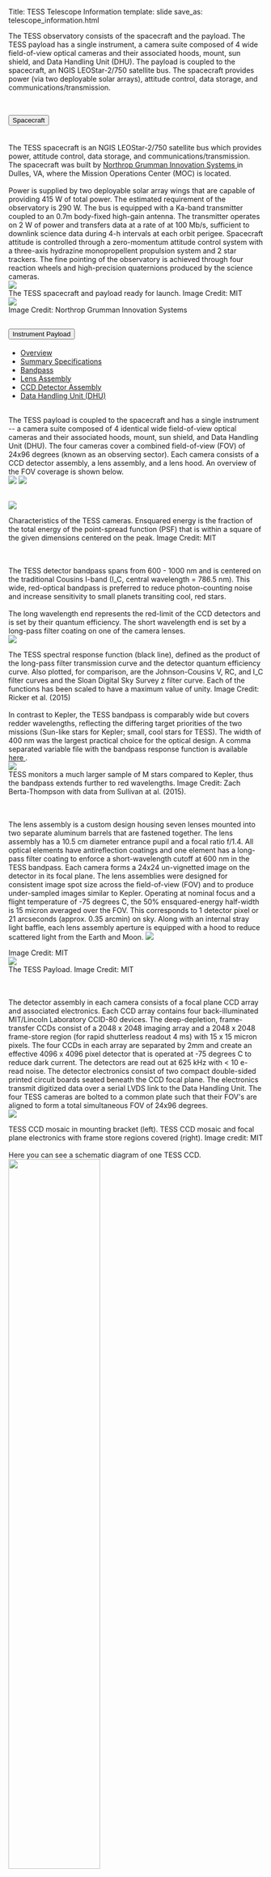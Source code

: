 Title: TESS Telescope Information
template: slide
save_as: telescope_information.html

<!DOCTYPE html>
<html>
<head>
<meta name="viewport" content="width=device-width, initial-scale=1">



The TESS observatory consists of the spacecraft and the payload. The TESS payload has a single instrument, a camera suite composed of 4 wide field-of-view optical cameras and their associated hoods, mount, sun shield, and Data Handling Unit (DHU). The payload is coupled to the spacecraft, an NGIS LEOStar-2/750 satellite bus. The spacecraft provides power (via two deployable solar arrays), attitude control, data storage, and communications/transmission.
<br></br>

</head>

<body>


<div class="accordion" id="accordionTelescopeInformation">
  <div class="accordion-item">
    <h2 class="accordion-header" id="headingSpacecraft">
      <button type="button" class="accordion-button collapsed" data-bs-toggle="collapse" data-bs-target="#collapseSpacecraft" aria-expanded="true" aria-controls="collapseSpacecraft"> Spacecraft 
      </button>
    </h2>
    <div id="collapseSpacecraft" class="accordion-collapse collapse" aria-labelledby="headingSpacecraft" data-bs-parent="#accordionTelescopeInformation" style="">
      <div class="accordion-body">
        <br>The TESS spacecraft is an NGIS LEOStar-2/750 satellite bus which provides power, attitude control, data storage, and communications/transmission. The spacecraft was built by <a href = "https://www.northropgrumman.com/"> Northrop Grumman Innovation Systems </a> in Dulles, VA, where the Mission Operations Center (MOC) is located.</br>
        <br>Power is supplied by two deployable solar array wings that are capable of providing 415 W of total power. The estimated requirement of the observatory is 290 W. The bus is equipped with a Ka-band transmitter coupled to an 0.7m body-fixed high-gain antenna. The transmitter operates on 2 W of power and transfers data at a rate of at 100 Mb/s, sufficient to downlink science data during 4-h intervals at each orbit perigee. Spacecraft attitude is controlled through a zero-momentum attitude control system with a three-axis hydrazine monopropellent propulsion system and 2 star trackers. The fine pointing of the observatory is achieved through four reaction wheels and high-precision quaternions produced by the science cameras.</br>
        <img class="img-responsive" style="max-width:67%;" src="images/pages/TESS_alone_high_res.jpg"><figcaption>The TESS spacecraft and payload ready for launch. Image Credit: MIT</figcaption>
        <img class="img-responsive" style="max-width:67%;" src="images/pages/spacecraft_orbital.png"><figcaption>Image Credit: Northrop Grumman Innovation Systems</figcaption>
      </div>
    </div>
  </div>










  <div class="accordion-item">
    <h2 class="accordion-header" id="headingPayload">
      <button class="accordion-button collapsed" type="button" data-bs-toggle="collapse" data-bs-target="#collapsePayload" aria-expanded="false" aria-controls="collapsePayload">
        Instrument Payload
      </button>
    </h2>
    <div id="collapsePayload" class="accordion-collapse collapse" aria-labelledby="headingPayload" data-bs-parent="#accordionTelescopeInformation" style="">
      <div class="accordion-body">
        <ul class="nav nav-tabs" role="tablist">
          <li class="nav-item" role="presentation">
            <a class="nav-link active" data-bs-toggle="tab" href="#payloadoverview" aria-selected="true" role="tab">Overview</a>
          </li>
          <li class="nav-item" role="presentation">
            <a class="nav-link" data-bs-toggle="tab" href="#specs" aria-selected="false" tabindex="-1" role="tab">Summary Specifications</a>
          </li>      
          <li class="nav-item" role="presentation">
            <a class="nav-link" data-bs-toggle="tab" href="#bandpass" aria-selected="false" tabindex="-1" role="tab">Bandpass</a>
          </li>    
          <li class="nav-item" role="presentation">
            <a class="nav-link" data-bs-toggle="tab" href="#lens" aria-selected="false" role="tab" tabindex="-1">Lens Assembly</a>
          </li>
          <li class="nav-item" role="presentation">
            <a class="nav-link" data-bs-toggle="tab" href="#ccd" aria-selected="false" tabindex="-1" role="tab">CCD Detector Assembly</a>
          </li>
          <li class="nav-item" role="presentation">
            <a class="nav-link" data-bs-toggle="tab" href="#dhu" aria-selected="false" tabindex="-1" role="tab">Data Handling Unit (DHU)</a>
          </li>      
        </ul>
        <div id="myTabContent" class="tab-content">
          <div class="tab-pane fade in show active" id="payloadoverview" role="tabpanel">
            <p>
              <br>The TESS payload is coupled to the spacecraft and has a single instrument -- a camera suite composed of 4 identical wide field-of-view optical cameras and their associated hoods, mount, sun shield, and Data Handling Unit (DHU). The four cameras cover a combined field-of-view (FOV) of 24x96 degrees (known as an observing sector). Each camera consists of a CCD detector assembly, a lens assembly, and a lens hood. An overview of the FOV coverage is shown below.</br>
              <img class="img-responsive" style="max-width:48%;" src="images/mission/tess_observingsectorschematic_Winnpresentation.jpg">
              <img class="img-responsive" style="max-width:48%;" src="images/mission/tess_cameraFOVschematic_Winnpresentation.png">
            </p>
          </div>
          <div class="tab-pane fade in" id="specs" role="tabpanel">
            <p>
              <br>
                <img class="img-responsive" style="max-width:90%;" src="images/pages/tess_camera_specs.png"><figcaption>Characteristics of the TESS cameras. Ensquared energy is the fraction of the total energy of the point-spread function (PSF) that is within a square of the given dimensions centered on the peak. Image Credit: MIT</figcaption>
              </br>
            </p>
          </div>
          <div class="tab-pane fade in" id="bandpass" role="tabpanel">
            <p>
              <br>The TESS detector bandpass spans from 600 - 1000 nm and is centered on the traditional Cousins I-band (I_C, central wavelength  = 786.5 nm). This wide, red-optical bandpass is preferred to reduce photon-counting noise and increase sensitivity to small planets transiting cool, red stars.</br>
              <br>
              The long wavelength end represents the red-limit of the CCD detectors and is set by their quantum efficiency. The short wavelength end is set by a long-pass filter coating on one of the camera lenses.</br> 
              <img class="img-responsive" style="max-width:67%;" src="images/pages/tess_bandpass.png"><figcaption>The TESS spectral response function (black line), defined as the product of the long-pass filter transmission curve and the detector quantum efficiency curve. Also plotted, for comparison, are the Johnson-Cousins V, RC, and I_C filter curves and the Sloan Digital Sky Survey z filter curve. Each of the functions has been scaled to have a maximum value of unity. Image Credit: Ricker et al. (2015)</figcaption>
              <br>
              In contrast to Kepler, the TESS bandpass is comparably wide but covers redder wavelengths, reflecting the differing target priorities of the two missions (Sun-like stars for Kepler; small, cool stars for TESS). The width of 400 nm was the largest practical choice for the optical design. A comma separated variable file with the bandpass response function is available <a href="https://heasarc.gsfc.nasa.gov/docs/tess/data/tess-response-function-v2.0.csv" target="_blank"> here </a>. 
              </br>
              <img class="img-responsive" style="max-width:67%;" src="images/pages/tess_vs_kepler_bandpass.png"><figcaption>TESS monitors a much larger sample of M stars compared to Kepler, thus the bandpass extends further to red wavelengths. Image Credit: Zach Berta-Thompson with data from Sullivan at al. (2015).</figcaption>
              </br>
            </p>
          </div>
          <div class="tab-pane fade in" id="lens" role="tabpanel">
            <p>
              <br>
                The lens assembly is a custom design housing seven lenses mounted into two separate aluminum barrels that are fastened together. The lens assembly has a 10.5 cm diameter entrance pupil and a focal ratio  f/1.4. All optical elements have antireflection coatings and one element has a long-pass filter coating to enforce a short-wavelength cutoff at 600 nm in the  TESS  bandpass. Each camera forms a 24x24 un-vignetted image on the detector in its focal plane. The lens assemblies were designed for consistent image spot size across the field-of-view (FOV) and to produce under-sampled images similar to  Kepler. Operating at nominal focus and a flight temperature of -75 degrees C, the 50% ensquared-energy half-width is 15 micron averaged over the FOV. This corresponds to 1 detector pixel or 21 arcseconds (approx. 0.35 arcmin) on sky. Along with an internal stray light baffle, each lens assembly aperture is equipped with a hood to reduce scattered light from the Earth and Moon.
                <img class="img-responsive" style="max-width:67%;" src="images/pages/tess_camera.png"><figcaption>Image Credit: MIT</figcaption>
                <img class="img-responsive" style="max-width:75%;" src="images/pages/tess_lens_assembly.png"><figcaption>The TESS Payload. Image Credit: MIT</figcaption>
              </br>              
            </p>
          </div>
          <div class="tab-pane fade in" id="ccd" role="tabpanel">
            <p>
              <br>
                The detector assembly in each camera consists of a focal plane CCD array and associated electronics. Each CCD array contains four back-illuminated MIT/Lincoln Laboratory CCID-80 devices. The deep-depletion, frame-transfer CCDs consist of a 2048 x 2048 imaging array and a 2048 x 2048 frame-store region (for rapid shutterless readout 4 ms) with 15 x 15 micron pixels. The four CCDs in each array are separated by 2mm and create an effective 4096 x 4096 pixel detector that is operated at -75 degrees C to reduce dark current. The detectors are read out at 625 kHz with < 10 e- read noise. The detector electronics consist of two compact double-sided printed circuit boards seated beneath the CCD focal plane. The electronics transmit digitized data over a serial LVDS link to the Data Handling Unit. The four TESS cameras are bolted to a common plate such that their FOV's are aligned to form a total simultaneous FOV of 24x96 degrees.</br>
                <img class="img-responsive" style="max-width:90%;" src="images/pages/tess_detector_assembly.png"><figcaption>TESS CCD mosaic in mounting bracket (left). TESS CCD mosaic and focal plane electronics with frame store regions covered (right). Image credit: MIT</figcaption>
                <br>Here you can see a schematic diagram of one TESS CCD.</br>
                <img src="images/pages/tess_ccd.png" width="60%;" class="center"></img>
              </br>  
            </p>
          </div>
          <div class="tab-pane fade in" id="dhu" role="tabpanel">
            <p>
              <br>
                The TESS Data Handling Unit (DHU) provides the hardware, software, and firmware for camera control, on-board data processing, data storage, spacecraft avionics, and ground communications. The DHU is manufactured by SEAKR Engineering, Inc. and consists of an Athena-3 Single Board Computer, an RCC5 module, an FMC-Gen3 192 gigabyte solid state recorder (SSR), a low voltage power supply, and other ancillary components. During science operations, the four TESS cameras produce a continuous stream of images with an exposure time of 2 s. The DHU performs real time processing on these data to convert raw CCD images into data products responsible for ground post-processing. This includes cosmic ray mitigation and collecting pixel sub-arrays for postage stamp targets and image stacks for the FFIs. The DHU also calculates photometric centroids from around 200 photometric guide stars from each 2 s image from each camera. These data are used to calculate offset quaternions for fine attitude pointing control by the Master Avionics Unit (MAU). Data downlink via the Ka-band antenna is also controlled by the DHU. Data stored on the SSR are downlinked every 13.7 days at orbit perigee.
              </br>
            </p>
          </div>
        </div>
      </div>
    </div>
  </div>












  <div class="accordion-item">
    <h2 class="accordion-header" id="headingPerformance">
        <button class="accordion-button collapsed" type="button" data-bs-toggle="collapse" data-bs-target="#collapsePerformance" aria-expanded="false" aria-controls="collapsePerformance">
        Instrument Performance
      </button>
    </h2>
    <div id="collapsePerformance" class="accordion-collapse collapse" aria-labelledby="headingPerformance" data-bs-parent="#accordionTelescopeInformation" style="">
      <div class="accordion-body">
        <br>Below you can find information on the photometric performance of TESS, including major sources of noise, saturation, systematic effects, pixel-response-function, etc. Additional information can be found in the <a href = "https://archive.stsci.edu/missions/tess/doc/TESS_Instrument_Handbook_v0.1.pdf" target = "_blank"> TESS Instrument Handbook </a> and in the <a href = "https://archive.stsci.edu/tess/tess_drn.html" target = "_blank"> Data Release Notes </a>.</br>
        <br></br>
        <ul class="nav nav-tabs" role="tablist">   
          <li class="nav-item" role="presentation">
            <a class="nav-link active" data-bs-toggle="tab" href="#noise" aria-selected="false" role="tab" tabindex="-1">Typical Noise Level</a>
          </li>
          <li class="nav-item" role="presentation">
            <a class="nav-link" data-bs-toggle="tab" href="#saturation" aria-selected="false" tabindex="-1" role="tab">Saturation</a>
          </li>
          <li class="nav-item" role="presentation">
            <a class="nav-link" data-bs-toggle="tab" href="#prf" aria-selected="false" tabindex="-1" role="tab">Pixel Response Function</a>
          </li>
          <li class="nav-item" role="presentation">
            <a class="nav-link" data-bs-toggle="tab" href="#crowding" aria-selected="false" tabindex="-1" role="tab">Crowding</a>
          </li>
          <li class="nav-item" role="presentation">
            <a class="nav-link" data-bs-toggle="tab" href="#scatteredlight" aria-selected="false" tabindex="-1" role="tab">Scattered Light</a>
          </li>   
          <li class="nav-item" role="presentation">
            <a class="nav-link" data-bs-toggle="tab" href="#cosmicray" aria-selected="false" tabindex="-1" role="tab">Cosmic Rays</a>
          </li>          
        </ul>
        <div id="myTabContent" class="tab-content">
          <div class="tab-pane fade in show active" id="noise" role="tabpanel">
            <table>
              <tr>
                <th colspan="2" style="font-size: 28px;"></th>
              </tr>
              <tr>
                <td width="50%">
                    <br>The typical photometric uncertainties are dominated by pointing jitter, which are at the level of 60 ppm on hourly timescales</br>
                    <br>The best light curves are well below the mission requirements of (1) a systematic error floor at 50 ppm for stars with Tmag = 9-15 and (2) 230 ppm at Tmag = 10 mag, which is sufficient to detect super-Earths around bright stars.</br>
                    <br>For fainter stars with Tmag = 16, the photometric precision drops to about 1%, which is still sufficient for many astrophysical studies such as supernovae and stellar variability. </br>
                    <br>The figure on the right shows the 1-hour Combined Differential Photometric Precision (CDPP) measured from TESS Sector 1. The typical noise achieved in each individual TESS sector is described in the <a href = "https://archive.stsci.edu/tess/tess_drn.html" target = "_blank"> Data Release Notes </a>.</br>
                      <br>The red points represent the RMS CDPP measurements for the 15,889 light curves from Sector 1 plotted as a function of TESS magnitude. </br>
                      <br>The blue x's represent the uncertainties, scaled to a 1-hour timescale. </br>
                      <br>The purple curve represents a moving 10th percentile of the RMS CDPP measurements, and the gold curve represetns a moving median of the 1-hour uncertainties.</br>
                </td>
                <td width="50%"><img src="https://heasarc.gsfc.nasa.gov/docs/tess/images/giprogram/cdpp_sector1.png"></img></td>
              </tr>
            </table>
          </div>
          <div class="tab-pane fade in" id="saturation" role="tabpanel">
            <table>
              <tr>
                <th colspan="2" style="font-size: 28px;"></th>
              </tr>
              <tr>
                <td width="50%">
                      <br>For bright stars the amount of charge generated by photons can exceed the full well capacity of a pixel. When this occurs, electrons begin to spill over into adjacent pixels along the same column, i.e. "blooming" (the charge barrier in the CCD is much lower along the columns). In many cases, the distribution of charge along the column that has a bright star, causing blooming, has humps at both ends of the bloomed part of the image (See figure on the right).</br>
                      <br>The amount of charge deposited by a star of magnitude Tmag into the peak pixel depends on the fraction of the total charge in the peak pixel: this value generally ranges from 0.2 to 0.4 in the TESS images. The TESS cameras create 15,000 e-/s for a star of Tmag = 10. Thus, a star of Tmag = 5 will create 3 x 10<sup>6</sup> electrons in a two-second exposure.</br>
                      <br>For a flux fraction of 0.3, the charge in the peak pixel is 9 x 10<sup>5</sup> electrons, leading to a bloom length of 5 rows; similarly, a star of Tmag = 2.5 will create a bloom of 50 rows. A key feature of the CCID-80 CCDs used on TESS is their ability to conserve charge even from very saturated stars. Charge will be conserved for stars at least as bright I<sub>c</sub> = 4 mag.</br>
                      <br>Saturation is anticipated in the central pixel at I<sub>c</sub> = 7.5 mag. This, however, does not represent the bright limit for precise photometry. Excess charge from saturated pixels is conserved and spread across adjacent pixels in a CCD column until the excess reaches a CCD boundary. This leads to "bleed trails" extending above and below a saturated pixel, similar to what is seen for bright stars in Kepler/K2 photometry. Precision photometry can still be achieved by creating a photometric aperture that is large enough to encompass all excess charge.</br>
                      <br>Cadences with bad calibrations due to saturation are explicitly marked with bit 15 from Sector 68 (value 16384, "Bad Calibration Exclude")</br>
                </td>
                <td width="50%"><img src="images/pages/saturation.png"></img></td>
              </tr>
            </table>
          </div>
          <div class="tab-pane fade in" id="prf" role="tabpanel">
            <br>Instead of a point-spread-function, TESS has a pixel response function (PRF). The PRF gives the 2-D distribution of light from a point source in the focal plane convolved with the pixel response non-uniformity of the detector and the jitter profile of the spacecraft over a 2 minute exposure.</br>
            <br>The PRF changes substantially over each camera’s field of view, is slightly chromatic, and varies with temperature.</br>
            <br>The TESS PRF was created by the SPOC and PRF models for each sector can be found on <a href = "https://archive.stsci.edu/missions-and-data/tess/data-products" target = "_blank"> MAST</a>.</br>
            <br>The physical WCS solutions can be used to convert the model PRF image coordinates into the corresponding location on the TESS CCD. </br>
            <br>Given the unusual nature of the TESS PRF, photometry of an object is typically obtained through the summation of all pixels within a given region. This region is referred to as an "aperture mask" and can be determined through the pipeline or can be selected by the user.</br>
            <br>The figure below shows the TESS PRF from Sector 1, Camera 1.</br>
            <img src="https://heasarc.gsfc.nasa.gov/docs/tess/images/tess_psf.png"></img>
          </div>
          <div class="tab-pane fade in" id="crowding" role="tabpanel">
            <br>Due to the relatively large pixels (~21 arcsec), the TESS photometry can be contaminated by nearby objects. Below you can see a comparison between TESS pixels and those from several larger telescopes.</br>
            <img src="https://heasarc.gsfc.nasa.gov/docs/tess/images/data/ciardi_target_pixels.png" width="60%;" class="center"></img>
            <br>To address this, the <a href = "https://iopscience.iop.org/article/10.3847/1538-3881/ab3467" target = "_blank"> TESS Input Catalog (TIC) </a> provides information needed to estimate the contamination in the TESS band. </br>
            <br>This cannot be determined accurately ahead of time because it will depend on the pixels selected for the aperture photometry of each target and the exact position of the target in the aperture. However, it is possible for the TIC to provide guidance on the expected contamination, for example by providing the number of known objects and their total brightness in the TESS band for some suitable standard aperture and photometer Pixel Response Function (PRF)</br>
          </div>
          <div class="tab-pane fade in" id="scatteredlight" role="tabpanel">
            <br>The effect of the scattered light on the CCD's is typically 2-6 times that of the nominal sky background and covers approximately 10-15% of the FoV. </br>
            <br>When the Earth is below the level of the sun shade there is no scattered light. </br>
            <br>When the Earth or Moon is directly in the FoV of a camera the data is no longer viable.</br>
            <br>An example of the effects of scattered light can be seen <a href="https://www.youtube.com/watch?v=SP4QSF9G6FA" title="Scattered Light" target = "_blank"> here.<img alt="scatter.png" src="https://heasarc.gsfc.nasa.gov/docs/tess/images/scatter.png"></a></br>
        </div>
        <div class="tab-pane fade in" id="cosmicray" role="tabpanel">
          <br>Nearly half of the TESS pixels in the 30 min FFIs are affected by cosmic ray hits</br>
          <br>Within the DHU a tools was developed to help mitigate the effect of the Cosmic-rays, images are stacked and pixels are examined in groups of N. The highest and lowest values of the stack are removed, and the remaining sum are used to create the stack. </br>
          <br>Although this method of cosmic-ray rejection reduces contamination by a factor of 100, some low level outliers still exist and can be seen within the data. These outliers can be removed via TESS-zap.</br>
          <br>Note that for the 20-second cadence data produced in Cycles 3+, cosmic-ray mitigation is not performed onboard the spacecraft. For more information on the differences in the cosmic ray models, see TODO: ADD LINK TO TUTORIAL NOTEBOOK.</br>
          <br>For more information about cosmic-ray mitigation please see section 5.1 of the <a href="https://archive.stsci.edu/files/live/sites/mast/files/home/missions-and-data/active-missions/tess/_documents/TESS_Instrument_Handbook_v0.1.pdf" target = "_blank"> instrument handbook </a></br>
        </div>
      </div>
    </div>
  </div>



<script>
var coll = document.getElementsByClassName("collapsible");
var i;

for (i = 0; i < coll.length; i++) {
  coll[i].addEventListener("click", function() {
    this.classList.toggle("active");
    var content = this.nextElementSibling;
    if (content.style.display === "block") {
      content.style.display = "none";
    } else {
      content.style.display = "block";
    }
  });
}
</script>

</body>
</html>